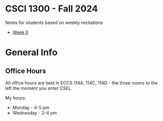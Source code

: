# CSCI 1300 - Fall 2024

Notes for students based on weekly recitations

- [Week 0](./0_week)

# General Info

## Office Hours

All office hours are held in ECCS 114A, 114C, 114D - the three rooms to the left the moment you enter CSEL.

My hours:
- Monday - 4-5 pm
- Wednesday - 2-4 pm
